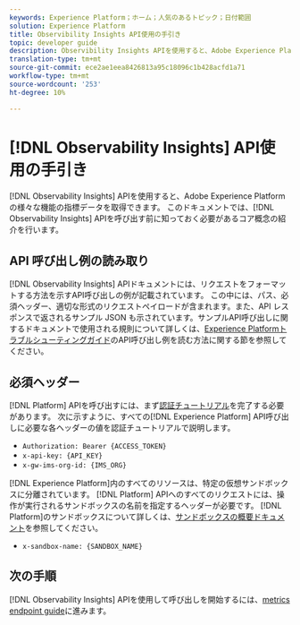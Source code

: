```yaml
---
keywords: Experience Platform；ホーム；人気のあるトピック；日付範囲
solution: Experience Platform
title: Observibility Insights API使用の手引き
topic: developer guide
description: Observibility Insights APIを使用すると、Adobe Experience Platformの様々な機能の指標データを取得できます。 このドキュメントでは、Observibility Insights APIを呼び出す前に知っておく必要があるコア概念の紹介を行います。
translation-type: tm+mt
source-git-commit: ece2ae1eea8426813a95c18096c1b428acfd1a71
workflow-type: tm+mt
source-wordcount: '253'
ht-degree: 10%

---
```



# [!DNL Observability Insights] API使用の手引き

[!DNL Observability Insights] APIを使用すると、Adobe Experience Platformの様々な機能の指標データを取得できます。 このドキュメントでは、[!DNL Observability Insights] APIを呼び出す前に知っておく必要があるコア概念の紹介を行います。

## API 呼び出し例の読み取り

[!DNL Observability Insights] APIドキュメントには、リクエストをフォーマットする方法を示すAPI呼び出しの例が記載されています。 この中には、パス、必須ヘッダー、適切な形式のリクエストペイロードが含まれます。また、API レスポンスで返されるサンプル JSON も示されています。サンプルAPI呼び出しに関するドキュメントで使用される規則について詳しくは、[Experience Platformトラブルシューティングガイド](../../landing/troubleshooting.md)のAPI呼び出し例を読む方法に関する節を参照してください。

## 必須ヘッダー

[!DNL Platform] APIを呼び出すには、まず[認証チュートリアル](https://www.adobe.com/go/platform-api-authentication-en)を完了する必要があります。 次に示すように、すべての[!DNL Experience Platform] API呼び出しに必要な各ヘッダーの値を認証チュートリアルで説明します。

* `Authorization: Bearer {ACCESS_TOKEN}`
* `x-api-key: {API_KEY}`
* `x-gw-ims-org-id: {IMS_ORG}`

[!DNL Experience Platform]内のすべてのリソースは、特定の仮想サンドボックスに分離されています。 [!DNL Platform] APIへのすべてのリクエストには、操作が実行されるサンドボックスの名前を指定するヘッダーが必要です。 [!DNL Platform]のサンドボックスについて詳しくは、[サンドボックスの概要ドキュメント](../../sandboxes/home.md)を参照してください。

* `x-sandbox-name: {SANDBOX_NAME}`

## 次の手順

[!DNL Observability Insights] APIを使用して呼び出しを開始するには、[metrics endpoint guide](./metrics.md)に進みます。